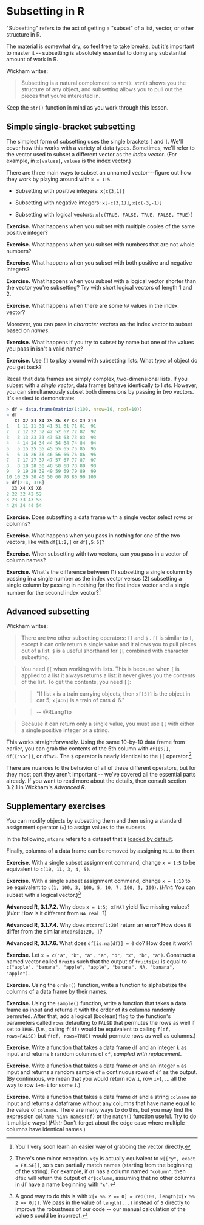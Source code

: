Subsetting in R
===============

"Subsetting" refers to the act of getting a "subset" of a list, vector, or other structure in R.

The material is somewhat dry, so feel free to take breaks, but it's important to master it -- subsetting is absolutely essential to doing any substantial amount of work in R.

Wickham writes:

> Subsetting is a natural complement to `str()`. `str()` shows you the structure of any object, and subsetting allows you to pull out the pieces that you’re interested in.

Keep the `str()` function in mind as you work through this lesson.

Simple single-bracket subsetting
--------------------------------

The simplest form of subsetting uses the single brackets `[` and `]`. We'll cover how this works with a variety of data types. Sometimes, we'll refer to the vector used to subset a different vector as the *index vector*. (For example, in `x[values]`, `values` is the index vector.)

There are three main ways to subset an unnamed vector---figure out how they work by playing around with `x = 1:5`.

* Subsetting with positive integers: `x[c(3,1)]`

* Subsetting with negative integers: `x[-c(3,1)]`, `x[c(-3,-1)]`

* Subsetting with logical vectors: `x[c(TRUE, FALSE, TRUE, FALSE, TRUE)]`

**Exercise.** What happens when you subset with multiple copies of the same positive integer?

**Exercise.** What happens when you subset with numbers that are not whole numbers?

**Exercise.** What happens when you subset with both positive and negative integers?

**Exercise.** What happens when you subset with a logical vector shorter than the vector you're subsetting? Try with short logical vectors of length 1 and 2.

**Exercise.** What happens when there are some `NA` values in the index vector?

Moreover, you can pass in *character vectors* as the index vector to subset based on *names*.

**Exercise.** What happens if you try to subset by name but one of the values you pass in isn't a valid name?

**Exercise.** Use `[]` to play around with subsetting lists. What *type* of object do you get back?

Recall that data frames are simply complex, two-dimensional lists. If you subset with a *single vector*, data frames behave identically to lists. However, you can simultaneously subset both dimensions by passing in *two* vectors. It's easiest to demonstrate:

```r
> df = data.frame(matrix(1:100, nrow=10, ncol=10))
> df
   X1 X2 X3 X4 X5 X6 X7 X8 X9 X10
1   1 11 21 31 41 51 61 71 81  91
2   2 12 22 32 42 52 62 72 82  92
3   3 13 23 33 43 53 63 73 83  93
4   4 14 24 34 44 54 64 74 84  94
5   5 15 25 35 45 55 65 75 85  95
6   6 16 26 36 46 56 66 76 86  96
7   7 17 27 37 47 57 67 77 87  97
8   8 18 28 38 48 58 68 78 88  98
9   9 19 29 39 49 59 69 79 89  99
10 10 20 30 40 50 60 70 80 90 100
> df[2:4, 3:6]
  X3 X4 X5 X6
2 22 32 42 52
3 23 33 43 53
4 24 34 44 54
```

**Exercise.** Does subsetting a data frame with a single vector select rows or columns?

**Exercise.** What happens when you pass in nothing for one of the two vectors, like with `df[1:2,]` or `df[,5:6]`?

**Exercise.** When subsetting with two vectors, can you pass in a vector of column names?

**Exercise.** What's the difference between (1) subsetting a single column by passing in a single number as the index vector versus (2) subsetting a single column by passing in nothing for the first index vector and a single number for the second index vector?[^learn]

Advanced subsetting
-------------------

Wickham writes:

> There are two other subsetting operators: `[[` and `$` . `[[` is similar to `[`, except it can only return a single value and it allows you to pull pieces out of a list. `$` is a useful shorthand for `[[` combined with character subsetting.

> You need `[[` when working with lists. This is because when `[` is applied to a list it always returns a list: it never gives you the contents of the list. To get the contents, you need `[[`:

> > "If list `x` is a train carrying objects, then `x[[5]]` is the object in car 5; `x[4:6]` is a train of cars 4-6."

> > -- @RLangTip

> Because it can return only a single value, you must use `[[` with either a single positive integer or a string.

This works straightforwardly. Using the same 10-by-10 data frame from earlier, you can grab the contents of the 5th column with `df[[5]]`, `df[["V5"]]`, or `df$V5`. The `$` operator is nearly identical to the `[[` operator.[^pmatch]

There are nuances to the behavior of all of these different operators, but for they most part they aren't important -- we've covered all the essential parts already. If you want to read more about the details, then consult section 3.2.1 in Wickham's *Advanced R*.

Supplementary exercises
-----------------------

You can modify objects by subsetting them and then using a standard assignment operator (`=`) to assign values to the subsets.

In the following, `mtcars` refers to a dataset that's [loaded by default](http://andrewgelman.com/2015/12/23/r-sucks-2/).

Finally, columns of a data frame can be removed by assigning `NULL` to them.

**Exercise.** With a single subset assignment command, change `x = 1:5` to be equivalent to `c(10, 11, 3, 4, 5)`.

**Exercise.** With a single subset assignment command, change `x = 1:10` to be equivalent to `c(1, 100, 3, 100, 5, 10, 7, 100, 9, 100)`. (*Hint:* You can subset with a logical vector.)[^100]

**Advanced R, 3.1.7.2.** Why does `x = 1:5; x[NA]` yield five missing values? (*Hint:* How is it different from `NA_real_`?)

**Advanced R, 3.1.7.4.** Why does `mtcars[1:20]` return an error? How does it differ from the similar `mtcars[1:20, ]`?

**Advanced R, 3.1.7.6.** What does `df[is.na(df)] = 0` do? How does it work?

**Exercise.** Let `x = c("a", "b", "a", "a", "b", "x", "b", "a")`. Construct a named vector called `fruits` such that the output of `fruits[x]` is equal to `c("apple", "banana", "apple", "apple", "banana", NA, "banana", "apple")`.

**Exercise.** Using the `order()` function, write a function to alphabetize the columns of a data frame by their names.

**Exercise.** Using the `sample()` function, write a function that takes a data frame as input and returns it with the order of its columns randomly permuted. After that, add a logical (boolean) flag to the function's parameters called `rows` defaulting to `FALSE` that permutes the rows as well if set to `TRUE`. (*I.e.*, calling `f(df)` would be equivalent to calling `f(df, rows=FALSE)` but `f(df, rows=TRUE)` would permute rows as well as columns.)

**Exercise.** Write a function that takes a data frame `df` and an integer `k` as input and returns `k` random columns of `df`, *sampled with replacement*.

**Exercise.** Write a function that takes a data frame `df` and an integer `m` as input and returns a random sample of `m` continuous rows of `df` as the output. (By continuous, we mean that you would return row `i`, row `i+1`, ... all the way to row `i+m-1` for some `i`.)

**Exercise.** Write a function that takes a data frame `df` and a string `colname` as input and returns a dataframe without any columns that have name equal to the value of `colname`. There are many ways to do this, but you may find the expression `colname %in% names(df)` or the `match()` function useful. Try to do it multiple ways! (*Hint:* Don't forget about the edge case where multiple columns have identical names.)	

[^learn]: You'll very soon learn an easier way of grabbing the vector directly.

[^pmatch]: There's one minor exception. `x$y` is actually equivalent to `x[["y", exact = FALSE]]`, so `$` can partially match names (starting from the beginning of the string). For example, if `df` has a column named `"column"`, then `df$c` will return the output of `df$column`, assuming that no other columns in `df` have a name beginning with `"c"`.

[^100]: A good way to do this is with `x[x %% 2 == 0] = rep(100, length(x[x %% 2 == 0]))`. We pass in the value of `length(...)` instead of `5` directly to improve the robustness of our code -- our manual calculation of the value `5` could be incorrect.